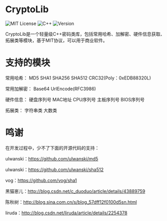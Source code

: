 # CryptoLib
![MIT License](https://img.shields.io/badge/License-MIT-red.svg)
![C++](https://img.shields.io/badge/Language-C%2B%2B-brightgreen.svg)
![Version](https://img.shields.io/badge/Version-1.0-blue.svg)

CryptoLib是一个轻量级C++密码类库，包括常用哈希、加解密、硬件信息获取、拓展类等模块，基于MIT协议，可以用于商业软件。

# 支持的模块
常用哈希：
MD5 SHA1 SHA256 SHA512 CRC32(Poly：0xEDB88320L)

常用加解密：
Base64 UrlEncode(RFC3986)

硬件信息：
硬盘序列号 MAC地址 CPU序列号 主板序列号 BIOS序列号

拓展类：
字符串类 大数类

# 鸣谢
在开发过程中，少不了下面的开源代码的支持：

ulwanski：https://github.com/ulwanski/md5

ulwanski：https://github.com/ulwanski/sha512

vog：https://github.com/vog/sha1

黑猫崽儿：http://blog.csdn.net/c_duoduo/article/details/43889759

陈秋树：http://blog.sina.com.cn/s/blog_57dff12f0100d5sn.html

liruda：http://blog.csdn.net/liruda/article/details/2254378
